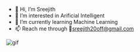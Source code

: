 - 👋 Hi, I’m Sreejith
- 👀 I’m interested in Arificial Intelligent
- 🌱 I’m currently learning Machine Learning
- 📫  Reach me through 📧sreejith20off@gmail.com
  

![gif](https://github.com/Sreejith2003/Sreejith2003/assets/125786861/07c0eea2-53bb-41a4-81c7-53f0558fc00b)
